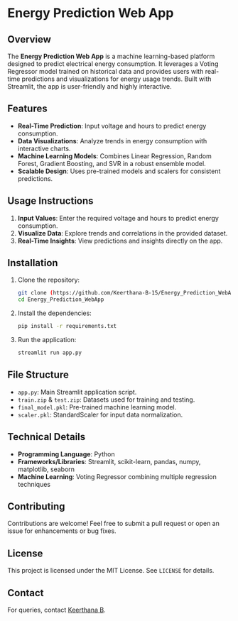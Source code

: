 # Energy Prediction Web App

## Overview
The **Energy Prediction Web App** is a machine learning-based platform designed to predict electrical energy consumption. It leverages a Voting Regressor model trained on historical data and provides users with real-time predictions and visualizations for energy usage trends. Built with Streamlit, the app is user-friendly and highly interactive.

## Features
- **Real-Time Prediction**: Input voltage and hours to predict energy consumption.
- **Data Visualizations**: Analyze trends in energy consumption with interactive charts.
- **Machine Learning Models**: Combines Linear Regression, Random Forest, Gradient Boosting, and SVR in a robust ensemble model.
- **Scalable Design**: Uses pre-trained models and scalers for consistent predictions.

## Usage Instructions
1. **Input Values**: Enter the required voltage and hours to predict energy consumption.
2. **Visualize Data**: Explore trends and correlations in the provided dataset.
3. **Real-Time Insights**: View predictions and insights directly on the app.

## Installation
1. Clone the repository:
   ```bash
   git clone (https://github.com/Keerthana-B-15/Energy_Prediction_WebApp.git)
   cd Energy_Prediction_WebApp
   ```
2. Install the dependencies:
   ```bash
   pip install -r requirements.txt
   ```
3. Run the application:
   ```bash
   streamlit run app.py
   ```

## File Structure
- `app.py`: Main Streamlit application script.
- `train.zip` & `test.zip`: Datasets used for training and testing.
- `final_model.pkl`: Pre-trained machine learning model.
- `scaler.pkl`: StandardScaler for input data normalization.

## Technical Details
- **Programming Language**: Python
- **Frameworks/Libraries**: Streamlit, scikit-learn, pandas, numpy, matplotlib, seaborn
- **Machine Learning**: Voting Regressor combining multiple regression techniques

## Contributing
Contributions are welcome! Feel free to submit a pull request or open an issue for enhancements or bug fixes.

## License
This project is licensed under the MIT License. See `LICENSE` for details.

## Contact
For queries, contact [Keerthana B](keerthanab610@gmail.com).
